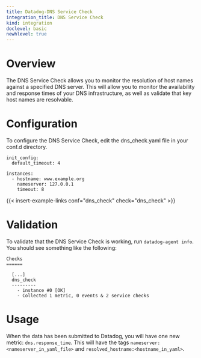 ```yaml
---
title: Datadog-DNS Service Check
integration_title: DNS Service Check
kind: integration
doclevel: basic
newhlevel: true
---
```


# Overview

The DNS Service Check allows you to monitor the resolution of host names against a specified DNS server. This will allow you to monitor the availability and response times of your DNS infrastructure, as well as validate that key host names are resolvable.

# Configuration

To configure the DNS Service Check, edit the dns_check.yaml file in your conf.d directory.

    init_config:
      default_timeout: 4

    instances:
      - hostname: www.example.org
        nameserver: 127.0.0.1
        timeout: 8

{{< insert-example-links conf="dns_check" check="dns_check" >}}

# Validation

To validate that the DNS Service Check is working, run `datadog-agent info`. You should see something like the following:

    Checks
    ======

      [...]
      dns_check
      ---------
        - instance #0 [OK]
        - Collected 1 metric, 0 events & 2 service checks

# Usage

When the data has been submitted to Datadog, you will have one new metric: `dns.response_time`. This will have the tags `nameserver:<nameserver_in_yaml_file>` and `resolved_hostname:<hostname_in_yaml>`.
